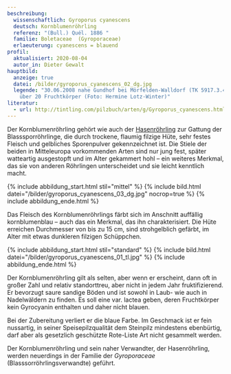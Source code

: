```yaml
---
beschreibung:
  wissenschaftlich: Gyroporus cyanescens
  deutsch: Kornblumenröhrling
  referenz: "(Bull.) Quél. 1886 "
  familie: Boletaceae  (Gyroporaceae)
  erlaeuterung: cyanescens = blauend
profil:
  aktualisiert: 2020-08-04
  autor_in: Dieter Gewalt
hauptbild:
  anzeige: true
  datei: /bilder/gyroporus_cyanescens_02_dg.jpg
  legende: "30.06.2008 nahe Gundhof bei Mörfelden-Walldorf (TK 5917.3.4) insgesamt
    über 20 Fruchtkörper (Foto: Hermine Lotz-Winter)"
literatur:
  - url: http://tintling.com/pilzbuch/arten/g/Gyroporus_cyanescens.html
---
```

Der Kornblumenröhrling gehört wie auch der [Hasenröhrling](/pilze/gyroporus-castaneus-hasenröhrling) zur Gattung der Blasssporröhrlinge, die durch trockene, flaumig filzige Hüte, sehr festes Fleisch und gelbliches Sporenpulver gekennzeichnet ist. Die Stiele der beiden in Mitteleuropa vorkommenden Arten sind nur jung fest, später watteartig ausgestopft und im Alter gekammert hohl – ein weiteres Merkmal, das sie von anderen Röhrlingen unterscheidet und sie leicht kenntlich macht.

{% include abbildung_start.html stil="mittel" %}
{% include bild.html datei="/bilder/gyroporus_cyanescens_03_dg.jpg" nocrop=true %}
{% include abbildung_ende.html %}

Das Fleisch des Kornblumenröhrlings färbt sich im Anschnitt auffällig kornblumenblau – auch das ein Merkmal, das ihn charakterisiert. Die Hüte erreichen Durchmesser von bis zu 15 cm, sind strohgelblich gefärbt, im Alter mit etwas dunkleren filzigen Schüppchen.

{% include abbildung_start.html stil="standard" %}
{% include bild.html datei="/bilder/gyroporus_cyanescens_01_tl.jpg" %}
{% include abbildung_ende.html %}

Der Kornblumenröhrling gilt als selten, aber wenn er erscheint, dann oft in großer Zahl und relativ standorttreu, aber nicht in jedem Jahr fruktifizierend. Er bevorzugt saure sandige Böden und ist sowohl in Laub- wie auch in Nadelwäldern zu finden. Es soll eine var. lactea geben, deren Fruchtkörper kein Gyrocyanin enthalten und daher nicht blauen.

Bei der Zubereitung verliert er die blaue Farbe. Im Geschmack ist er fein nussartig, in seiner Speisepilzqualität dem Steinpilz mindestens ebenbürtig, darf aber als gesetzlich geschützte Rote-Liste Art nicht gesammelt werden.

Der Kornblumenröhrling und sein naher Verwandter, der Hasenröhrling, werden neuerdings in der Familie der *Gyroporaceae* (Blasssorröhrlingsverwandte) geführt.